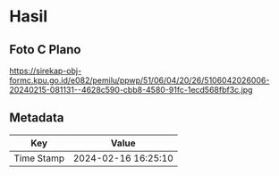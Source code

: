 # Hasil

## Foto C Plano

https://sirekap-obj-formc.kpu.go.id/e082/pemilu/ppwp/51/06/04/20/26/5106042026006-20240215-081131--4628c590-cbb8-4580-91fc-1ecd568fbf3c.jpg


## Metadata

| Key        | Value               |
| ---------- | ------------------- |
| Time Stamp | 2024-02-16 16:25:10 |



